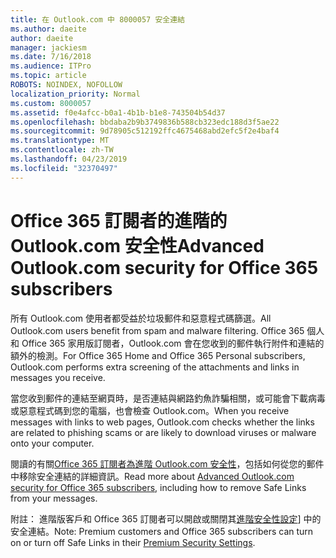 ```yaml
---
title: 在 Outlook.com 中 8000057 安全連結
ms.author: daeite
author: daeite
manager: jackiesm
ms.date: 7/16/2018
ms.audience: ITPro
ms.topic: article
ROBOTS: NOINDEX, NOFOLLOW
localization_priority: Normal
ms.custom: 8000057
ms.assetid: f0e4afcc-b0a1-4b1b-b1e8-743504b54d37
ms.openlocfilehash: bbdaba2b9b3749836b588cb323edc188d3f5ae22
ms.sourcegitcommit: 9d78905c512192ffc4675468abd2efc5f2e4baf4
ms.translationtype: MT
ms.contentlocale: zh-TW
ms.lasthandoff: 04/23/2019
ms.locfileid: "32370497"
---
```

# <a name="advanced-outlookcom-security-for-office-365-subscribers"></a><span data-ttu-id="3ddf0-102">Office 365 訂閱者的進階的 Outlook.com 安全性</span><span class="sxs-lookup"><span data-stu-id="3ddf0-102">Advanced Outlook.com security for Office 365 subscribers</span></span>

<span data-ttu-id="3ddf0-103">所有 Outlook.com 使用者都受益於垃圾郵件和惡意程式碼篩選。</span><span class="sxs-lookup"><span data-stu-id="3ddf0-103">All Outlook.com users benefit from spam and malware filtering.</span></span> <span data-ttu-id="3ddf0-104">Office 365 個人和 Office 365 家用版訂閱者，Outlook.com 會在您收到的郵件執行附件和連結的額外的檢測。</span><span class="sxs-lookup"><span data-stu-id="3ddf0-104">For Office 365 Home and Office 365 Personal subscribers, Outlook.com performs extra screening of the attachments and links in messages you receive.</span></span>
  
<span data-ttu-id="3ddf0-105">當您收到郵件的連結至網頁時，是否連結與網路釣魚詐騙相關，或可能會下載病毒或惡意程式碼到您的電腦，也會檢查 Outlook.com。</span><span class="sxs-lookup"><span data-stu-id="3ddf0-105">When you receive messages with links to web pages, Outlook.com checks whether the links are related to phishing scams or are likely to download viruses or malware onto your computer.</span></span>
  
<span data-ttu-id="3ddf0-106">閱讀的有關[Office 365 訂閱者為進階 Outlook.com 安全性](https://go.microsoft.com/fwlink/p/?linkid=2006140)，包括如何從您的郵件中移除安全連結的詳細資訊。</span><span class="sxs-lookup"><span data-stu-id="3ddf0-106">Read more about [Advanced Outlook.com security for Office 365 subscribers](https://go.microsoft.com/fwlink/p/?linkid=2006140), including how to remove Safe Links from your messages.</span></span>
  
<span data-ttu-id="3ddf0-107">附註： 進階版客戶和 Office 365 訂閱者可以開啟或關閉其[進階安全性設定](https://outlook.live.com/mail/options/premium/security)] 中的安全連結。</span><span class="sxs-lookup"><span data-stu-id="3ddf0-107">Note: Premium customers and Office 365 subscribers can turn on or turn off Safe Links in their [Premium Security Settings](https://outlook.live.com/mail/options/premium/security).</span></span>